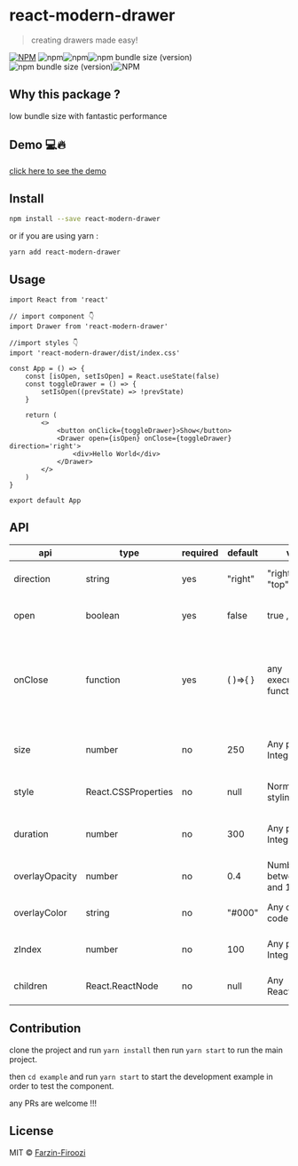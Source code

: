 # react-modern-drawer

> creating drawers made easy!

[![NPM](https://img.shields.io/npm/v/react-modern-drawer.svg)](https://www.npmjs.com/package/react-modern-drawer) ![npm](https://img.shields.io/npm/dt/react-modern-drawer)![npm](https://img.shields.io/npm/dw/react-modern-drawer)![npm bundle size (version)](https://img.shields.io/bundlephobia/min/react-modern-drawer/0.1.0)![npm bundle size (version)](https://img.shields.io/bundlephobia/minzip/react-modern-drawer/0.1.0)![NPM](https://img.shields.io/npm/l/react-modern-drawer)

## Why this package ?

low bundle size with fantastic performance

## Demo 💻🔥

[click here to see the demo](https://farzin-firoozi.github.io/react-modern-drawer/)

## Install

```bash
npm install --save react-modern-drawer
```

or if you are using yarn :

```
yarn add react-modern-drawer
```

## Usage

```tsx
import React from 'react'

// import component 👇
import Drawer from 'react-modern-drawer'

//import styles 👇
import 'react-modern-drawer/dist/index.css'

const App = () => {
    const [isOpen, setIsOpen] = React.useState(false)
    const toggleDrawer = () => {
        setIsOpen((prevState) => !prevState)
    }

    return (
        <>
            <button onClick={toggleDrawer}>Show</button>
            <Drawer open={isOpen} onClose={toggleDrawer} direction='right'>
                <div>Hello World</div>
            </Drawer>
        </>
    )
}

export default App
```

## API

| api            | type                | required | default  | value                             | desciption                                                                                  |
| -------------- | ------------------- | -------- | -------- | --------------------------------- | ------------------------------------------------------------------------------------------- |
| direction      | string              | yes      | "right"  | "right" , "left" , "top","bottom" | Selecting the direction that drawer opens                                                   |
| open           | boolean             | yes      | false    | true , false                      | Select when to show drawer                                                                  |
| onClose        | function            | yes      | ( )=>{ } | any executable function           | This function is called when clicking on backdrop layer usually used for closing the drawer |
| size           | number              | no       | 250      | Any positive Integer              | Determines the size of drawer in pixels                                                     |
| style          | React.CSSProperties | no       | null     | Normal stylings                   | Can be used for inline styles                                                               |
| duration       | number              | no       | 300      | Any positive Integer              | Determines the duration of opening the drawer                                               |
| overlayOpacity | number              | no       | 0.4      | Number between 0 and 1            | Determines the opacity of overlay                                                           |
| overlayColor   | string              | no       | "#000"   | Any color code                    | Determines the color of overlay                                                             |
| zIndex         | number              | no       | 100      | Any positive Integer              | Determines the zIndex of drawer                                                             |
| children       | React.ReactNode     | no       | null     | Any ReactNode                     | This is the same as props.children                                                          |

## Contribution

clone the project and run `yarn install` then run `yarn start` to run the main project.

then `cd example` and run `yarn start` to start the development example in order to test the component.

any PRs are welcome !!!

## License

MIT © [Farzin-Firoozi](https://github.com/Farzin-Firoozi)
